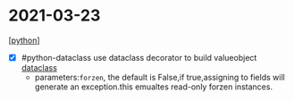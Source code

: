 # 2021-03-23

[[python]]

- [x] #python-dataclass use dataclass decorator to build valueobject [dataclass](https://docs.python.org/3/library/dataclasses.html)
    - parameters:`forzen`, the default is False,if true,assigning to fields will generate an exception.this emualtes read-only forzen instances.

[//begin]: # "Autogenerated link references for markdown compatibility"
[python]: ../../../../devops/2-code/learning/language/python/python.md "Python"
[//end]: # "Autogenerated link references"